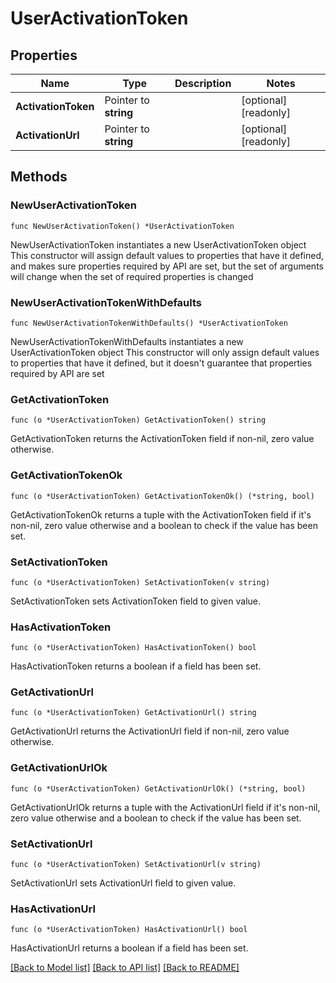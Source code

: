 # UserActivationToken

## Properties

Name | Type | Description | Notes
------------ | ------------- | ------------- | -------------
**ActivationToken** | Pointer to **string** |  | [optional] [readonly] 
**ActivationUrl** | Pointer to **string** |  | [optional] [readonly] 

## Methods

### NewUserActivationToken

`func NewUserActivationToken() *UserActivationToken`

NewUserActivationToken instantiates a new UserActivationToken object
This constructor will assign default values to properties that have it defined,
and makes sure properties required by API are set, but the set of arguments
will change when the set of required properties is changed

### NewUserActivationTokenWithDefaults

`func NewUserActivationTokenWithDefaults() *UserActivationToken`

NewUserActivationTokenWithDefaults instantiates a new UserActivationToken object
This constructor will only assign default values to properties that have it defined,
but it doesn't guarantee that properties required by API are set

### GetActivationToken

`func (o *UserActivationToken) GetActivationToken() string`

GetActivationToken returns the ActivationToken field if non-nil, zero value otherwise.

### GetActivationTokenOk

`func (o *UserActivationToken) GetActivationTokenOk() (*string, bool)`

GetActivationTokenOk returns a tuple with the ActivationToken field if it's non-nil, zero value otherwise
and a boolean to check if the value has been set.

### SetActivationToken

`func (o *UserActivationToken) SetActivationToken(v string)`

SetActivationToken sets ActivationToken field to given value.

### HasActivationToken

`func (o *UserActivationToken) HasActivationToken() bool`

HasActivationToken returns a boolean if a field has been set.

### GetActivationUrl

`func (o *UserActivationToken) GetActivationUrl() string`

GetActivationUrl returns the ActivationUrl field if non-nil, zero value otherwise.

### GetActivationUrlOk

`func (o *UserActivationToken) GetActivationUrlOk() (*string, bool)`

GetActivationUrlOk returns a tuple with the ActivationUrl field if it's non-nil, zero value otherwise
and a boolean to check if the value has been set.

### SetActivationUrl

`func (o *UserActivationToken) SetActivationUrl(v string)`

SetActivationUrl sets ActivationUrl field to given value.

### HasActivationUrl

`func (o *UserActivationToken) HasActivationUrl() bool`

HasActivationUrl returns a boolean if a field has been set.


[[Back to Model list]](../README.md#documentation-for-models) [[Back to API list]](../README.md#documentation-for-api-endpoints) [[Back to README]](../README.md)


